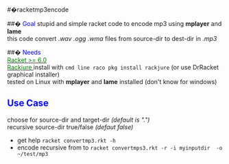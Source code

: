#�racketmp3encode

##�<font color="blue"> Goal  </font> 
stupid and simple racket code to encode mp3 using **mplayer** and **lame**    
this code convert *.wav .ogg .wma* files from source-dir to dest-dir in *.mp3*    

##�<font color="blue"> Needs  </font>  
[<font color="green"> Racket >= 6.0 </font>](http://racket-lang.org/)   
[<font color="green"> Rackjure </font>](https://github.com/greghendershott/rackjure) install with `cmd line raco pkg install rackjure` (or use DrRacket graphical installer)    
tested on Linux with **mplayer** and **lame** installed (don't know for windows)

## <font color="blue">Use Case</font>
choose for source-dir and target-dir *(default is ".")*     
recursive source-dir  true/false *(defaut false)*    
- get help 
    `racket convertmp3.rkt -h`    
- encode  recursive from to
    `racket convertmps3.rkt -r -i myinputdir  -o ~/test/mp3` 
